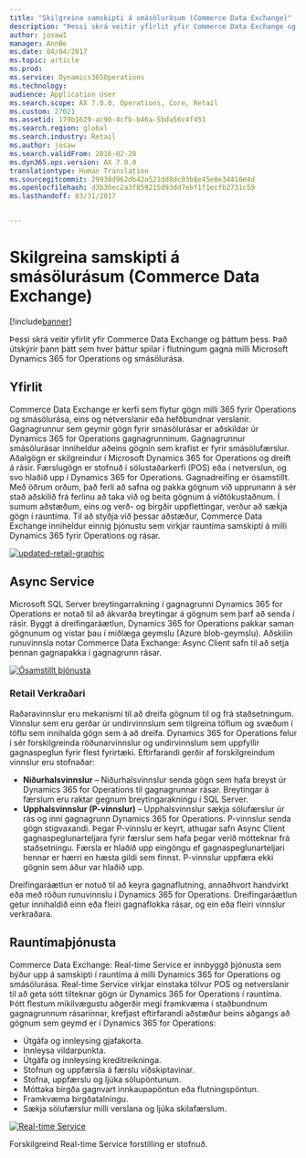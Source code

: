 ```yaml
---
title: "Skilgreina samskipti á smásölurásum (Commerce Data Exchange)"
description: "Þessi skrá veitir yfirlit yfir Commerce Data Exchange og þáttum þess. Það útskýrir þann þátt sem hver þáttur spilar í flutningum gagna milli Microsoft Dynamics 365 for Operations og smásölurása."
author: josaw1
manager: AnnBe
ms.date: 04/04/2017
ms.topic: article
ms.prod: 
ms.service: Dynamics365Operations
ms.technology: 
audience: Application User
ms.search.scope: AX 7.0.0, Operations, Core, Retail
ms.custom: 27021
ms.assetid: 179b1629-ac90-4cfb-b46a-5bda56c4f451
ms.search.region: global
ms.search.industry: Retail
ms.author: josaw
ms.search.validFrom: 2016-02-28
ms.dyn365.ops.version: AX 7.0.0
translationtype: Human Translation
ms.sourcegitcommit: 29938d962db42a521dd8dc03b8e45e0e34410e4d
ms.openlocfilehash: d3b36ec2a3f859215d93dd7ebf1f1ecfb2731c59
ms.lasthandoff: 03/31/2017


---
```


# <a name="define-retail-channel-communications-commerce-data-exchange"></a>Skilgreina samskipti á smásölurásum (Commerce Data Exchange)

[!include[banner](../includes/banner.md)]


Þessi skrá veitir yfirlit yfir Commerce Data Exchange og þáttum þess. Það útskýrir þann þátt sem hver þáttur spilar í flutningum gagna milli Microsoft Dynamics 365 for Operations og smásölurása.

<a name="overview"></a>Yfirlit
--------

Commerce Data Exchange er kerfi sem flytur gögn milli 365 fyrir Operations og smásölurása, eins og netverslanir eða hefðbundnar verslanir. Gagnagrunnur sem geymir gögn fyrir smásölurásar er aðskildar úr Dynamics 365 for Operations gagnagrunninum. Gagnagrunnur smásölurásar inniheldur aðeins gögnin sem krafist er fyrir smásölufærslur. Aðalgögn er skilgreindur í Microsoft Dynamics 365 for Operations og dreift á rásir. Færslugögn er stofnuð í sölustaðarkerfi (POS) eða í netverslun, og svo hlaðið upp í Dynamics 365 for Operations. Gagnadreifing er ósamstillt. Með öðrum orðum, það ferli að safna og pakka gögnum við upprunann á sér stað aðskilið frá ferlinu að taka við og beita gögnum á viðtökustaðnum. Í sumum aðstæðum, eins og verð- og birgðir uppflettingar, verður að sækja gögn í rauntíma. Til að styðja við þessar aðstæður, Commerce Data Exchange inniheldur einnig þjónustu sem virkjar rauntíma samskipti á milli Dynamics 365 fyrir Operations og rásar. 

[![updated-retail-graphic](./media/updated-retail-graphic.png)](./media/updated-retail-graphic.png)  

## <a name="async-service"></a>Async Service
Microsoft SQL Server breytingarrakning í gagnagrunni Dynamics 365 for Operations er notað til að ákvarða breytingar á gögnum sem þarf að senda í rásir. Byggt á dreifingaráætlun, Dynamics 365 for Operations pakkar saman gögnunum og vistar þau í miðlæga geymslu (Azure blob-geymslu). Aðskilin runuvinnsla notar Commerce Data Exchange: Async Client safn til að setja þennan gagnapakka í gagnagrunn rásar. 

[![Ósamstillt þjónusta](./media/async-300x239.png)](./media/async.png)

### <a name="retail-scheduler"></a>Retail Verkraðari

Raðaravinnslur eru mekanismi til að dreifa gögnum til og frá staðsetningum. Vinnslur sem eru gerðar úr undirvinnslum sem tilgreina töflum og svæðum í töflu sem innihalda gögn sem á að dreifa. Dynamics 365 for Operations felur í sér forskilgreinda röðunarvinnslur og undirvinnslum sem uppfyllir gagnaspeglun fyrir flest fyrirtæki. Eftirfarandi gerðir af forskilgreindum vinnslur eru stofnaðar:

-   **Niðurhalsvinnslur** – Niðurhalsvinnslur senda gögn sem hafa breyst úr Dynamics 365 for Operations til gagnagrunnar rásar. Breytingar á færslum eru raktar gegnum breytingarakningu í SQL Server.
-   **Upphalsvinnslur (P-vinnslur)** – Upphalsvinnslur sækja sölufærslur úr rás og inní gagnagrunn Dynamics 365 for Operations. P-vinnslur senda gögn stigvaxandi. Þegar P-vinnslu er keyrt, athugar safn Async Client gagnaspeglunarteljara fyrir færslur sem hafa þegar verið mótteknar frá staðsetningu. Færsla er hlaðið upp eingöngu ef gagnaspeglunarteljari hennar er hærri en hæsta gildi sem finnst. P-vinnslur uppfæra ekki gögnin sem áður var hlaðið upp.

Dreifingaráætlun er notuð til að keyra gagnaflutning, annaðhvort handvirkt eða með röðun runuvinnslu í Dynamics 365 for Operations. Dreifingaráætlun getur innihaldið einn eða fleiri gagnaflokka rásar, og ein eða fleiri vinnslur verkraðara.

## <a name="realtime-service"></a>Rauntímaþjónusta
Commerce Data Exchange: Real-time Service er innbyggð þjónusta sem býður upp á samskipti í rauntíma á milli Dynamics 365 for Operations og smásölurása. Real-time Service virkjar einstaka tölvur POS og netverslanir til að geta sótt tilteknar gögn úr Dynamics 365 for Operations í rauntíma. Þótt flestum mikilvægustu aðgerðir megi framkvæma í staðbundnum gagnagrunnum rásarinnar, krefjast eftirfarandi aðstæður beins aðgangs að gögnum sem geymd er í Dynamics 365 for Operations:

-   Útgáfa og innleysing gjafakorta.
-   Innleysa vildarpunkta.
-   Útgáfa og innleysing kreditreikninga.
-   Stofnun og uppfærsla á færslu viðskiptavinar.
-   Stofna, uppfærslu og ljúka sölupöntunum.
-   Móttaka birgða gagnvart innkaupapöntun eða flutningspöntun.
-   Framkvæma birgðatalningu.
-   Sækja sölufærslur milli verslana og ljúka skilafærslum.

[![Real-time Service](./media/rts.png)](./media/rts.png) 

Forskilgreind Real-time Service forstilling er stofnuð.




